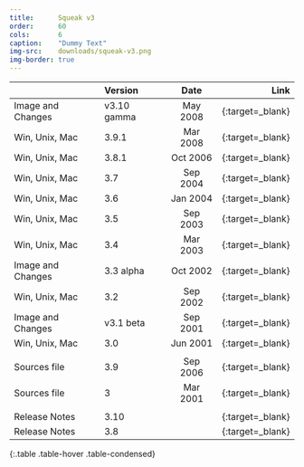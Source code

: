 ```yaml
---
title:      Squeak v3
order:      60
cols:       6
caption:    "Dummy Text"
img-src:    downloads/squeak-v3.png
img-border: true
---
```


|                   | Version     | Date     | Link                                                        |
| ----------------- |:----------- |:--------:| -----------------------------------------------------------:|
| Image and Changes | v3.10 gamma | May 2008 | [<i class="fa fa-download"></i>][310]{:target=_blank}       |
| Win, Unix, Mac    | 3.9.1       | Mar 2008 | [<i class="fa fa-external-link"></i>][39]{:target=_blank}   |
| Win, Unix, Mac    | 3.8.1       | Oct 2006 | [<i class="fa fa-external-link"></i>][38]{:target=_blank}   |
| Win, Unix, Mac    | 3.7         | Sep 2004 | [<i class="fa fa-external-link"></i>][37]{:target=_blank}   |
| Win, Unix, Mac    | 3.6         | Jan 2004 | [<i class="fa fa-external-link"></i>][36]{:target=_blank}   |
| Win, Unix, Mac    | 3.5         | Sep 2003 | [<i class="fa fa-external-link"></i>][35]{:target=_blank}   |
| Win, Unix, Mac    | 3.4         | Mar 2003 | [<i class="fa fa-external-link"></i>][34]{:target=_blank}   |
| Image and Changes | 3.3 alpha   | Oct 2002 | [<i class="fa fa-download"></i>][33]{:target=_blank}        |
| Win, Unix, Mac    | 3.2         | Sep 2002 | [<i class="fa fa-external-link"></i>][32]{:target=_blank}   |
| Image and Changes | v3.1 beta   | Sep 2001 | [<i class="fa fa-download"></i>][31]{:target=_blank}        |
| Win, Unix, Mac    | 3.0         | Jun 2001 | [<i class="fa fa-external-link"></i>][30]{:target=_blank}   |
|                   |             |          |                                                             |
| Sources file      | 3.9         | Sep 2006 | [<i class="fa fa-download"></i>][39s]{:target=_blank}       |
| Sources file      | 3           | Mar 2001 | [<i class="fa fa-download"></i>][3s]{:target=_blank}        |
|                   |             |          |                                                             |
| Release Notes     | 3.10        |          | [<i class="fa fa-external-link"></i>][310r]{:target=_blank} |
| Release Notes     | 3.8         |          | [<i class="fa fa-external-link"></i>][38r]{:target=_blank}  |
{:.table .table-hover .table-condensed}

[310]: http://ftp.squeak.org/3.10gamma/Squeak3.10.gamma.7159.zip
[39]: http://ftp.squeak.org/3.9/
[38]: http://ftp.squeak.org/3.8/
[37]: http://ftp.squeak.org/3.7/
[36]: http://ftp.squeak.org/3.6/
[35]: http://ftp.squeak.org/3.5/
[34]: http://ftp.squeak.org/3.4/
[33]: http://ftp.squeak.org/3.3alpha/Squeak3.3a-4981.zip
[32]: http://ftp.squeak.org/3.2/
[31]: http://ftp.squeak.org/3.1beta/Squeak-3.1b.zip
[30]: http://ftp.squeak.org/3.0/
[39s]: http://ftp.squeak.org/sources_files/SqueakV39.sources.gz
[3s]: http://ftp.squeak.org/sources_files/SqueakV3.sources.gz
[310r]: http://wiki.squeak.org/squeak/5919
[38r]: http://wiki.squeak.org/squeak/3832